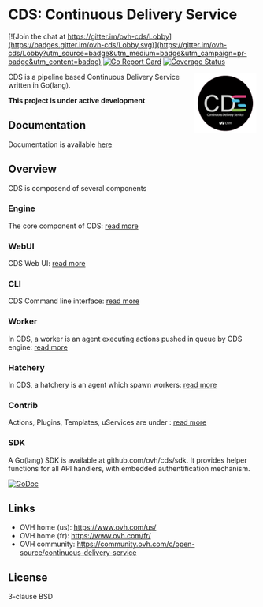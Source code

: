 # CDS: Continuous Delivery Service

[![Join the chat at https://gitter.im/ovh-cds/Lobby](https://badges.gitter.im/ovh-cds/Lobby.svg)](https://gitter.im/ovh-cds/Lobby?utm_source=badge&utm_medium=badge&utm_campaign=pr-badge&utm_content=badge)
[![Go Report Card](https://goreportcard.com/badge/github.com/ovh/cds)](https://goreportcard.com/report/github.com/ovh/cds)
[![Coverage Status](https://coveralls.io/repos/github/ovh/cds/badge.svg?branch=master)](https://coveralls.io/github/ovh/cds?branch=master)

<img align="right" src="https://raw.githubusercontent.com/ovh/cds/master/logo-background.png" width="25%">

CDS is a pipeline based Continuous Delivery Service written in Go(lang).

**This project is under active development**

## Documentation

Documentation is available [here](https://ovh.github.io/cds/)

## Overview

CDS is composend of several components

### Engine

The core component of CDS: [read more](/engine/README.md)

### WebUI

CDS Web UI: [read more](ui/README.md)

### CLI

CDS Command line interface: [read more](https://ovh.github.io/cds/cli/cdsctl/)

### Worker

In CDS, a worker is an agent executing actions pushed in queue by CDS engine: [read more](https://ovh.github.io/cds/cli/worker/)

### Hatchery

In CDS, a hatchery is an agent which spawn workers: [read more](https://ovh.github.io/cds/hatchery/)

### Contrib

Actions, Plugins, Templates, uServices are under : [read more](contrib)

### SDK

A Go(lang) SDK is available at github.com/ovh/cds/sdk. It provides helper functions for all API handlers, with embedded authentification mechanism.

[![GoDoc](https://godoc.org/github.com/ovh/cds/sdk?status.svg)](https://godoc.org/github.com/ovh/cds/sdk)

## Links

* OVH home (us): https://www.ovh.com/us/
* OVH home (fr): https://www.ovh.com/fr/
* OVH community: https://community.ovh.com/c/open-source/continuous-delivery-service

## License

3-clause BSD
